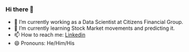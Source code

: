 ### Hi there 👋

- 🔭 I’m currently working as a Data Scientist at Citizens Financial Group. 
- 🌱 I’m currently learning Stock Market movements and predicting it.
- 📫 How to reach me: [Linkedin](https://www.linkedin.com/in/srjit)
- 😄 Pronouns: He/Him/His
